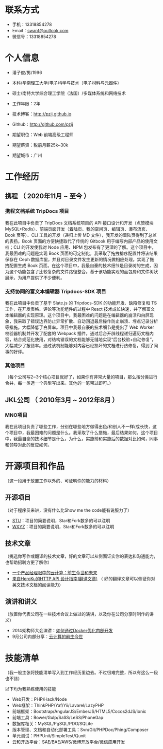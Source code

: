 
# 联系方式

- 手机：13318854278
- Email：swanf@outlook.com
- 微信号：13318854278


# 个人信息

 - 潘子俊/男/1996 
 - 本科/华南理工大学/电子科学与技术（电子材料与元器件）
 - 硕士/南特大学综合理工学院（法国）/多媒体系统和网络技术
 - 工作年限：2年
 - 技术博客：http://pzij.github.io 
 - Github：http://github.com/pzij

 - 期望职位：Web 前端高级工程师
 - 期望薪资：税前月薪25k~30k
 - 期望城市：广州


# 工作经历

## 携程 （ 2020年11月 ~ 至今 ）

### 携程文档系统 TripDocs 项目

我在此项目中负责了 TripDocs 文档系统项目的 API 接口设计和开发（点赞模块 MySQL+Redis）、前端页面开发（着陆页、我的空间页、编辑页、瀑布流页、Book 页等）、CLI 工具的开发（递归上传 MD 文件），我开发的着陆页得到了总监的表扬，Book 页面的方便快捷取代了传统的 Gitbook 用于编写内部产品的使用文档；CLI 的开发使我对 Node 应用、NPM 包发布有了更深的了解。这个项目中，我最困难的问题是实现 Book 页面的可定制化，我采取了拖拽排序配置并将该结果保存在 Ceph 数据库里，并且对目录文件发生更新的情况做相应处理，实现了拖拽配置生成 Book 页面。在这个项目中，我最自豪的技术细节是目录树的生成，因为这个功能包含了比较复杂的文件路径整合，基于该功能实现的面包屑和文件树状展示，为用户提供了不少便利。

### 支持协同的富文本编辑器 Tripdocs-SDK 项目

我在此项目中负责了基于 Slate.js 的 Tripdocs-SDK 的功能开发、缺陷修复和 TS 工作，在开发表格、评论等功能组件的过程中 React 技术成长快速，并了解富文本编辑器的实现原理。这个项目中，我最困难的问题是在编辑器的崩溃和白屏现象，我采取了错误边界防止异常扩散、自动回退最后操作防止崩溃、埋点记录分析等措施，大幅降低了白屏率。项目中我最自豪的技术细节是提出了 Web Worker 校验器机制并开发了配套的 Webpack 插件，通过后台开辟线程递归遍历文档内容，结合规范化使用，对结构错误的文档能够无缝地实现“后台校验+自动修复”，大幅减少了报错率。通过该机制能够对内容已经损坏的文档进行热修复，得到了同事的好评。

### 其他项目

（每个公司写2~3个核心项目就好了，如果你有非常大量的项目，那么按分类进行合并，每一类选一个典型写出来。其他的一笔带过即可。）

  
## JKL公司 （ 2010年3月 ~ 2012年8月 ）

### MNO项目 
我在此项目负责了哪些工作，分别在哪些地方做得出色/和别人不一样/成长快，这个项目中，我最困难的问题是什么，我采取了什么措施，最后结果如何。这个项目中，我最自豪的技术细节是什么，为什么，实施前和实施后的数据对比如何，同事和领导对此的反应如何。


  
  
# 开源项目和作品
（这一段用于放置工作以外的、可证明你的能力的材料）

## 开源项目
（对于程序员来讲，没有什么比Show me the code能有说服力了）

  - [STU](http://github.com/yourname/projectname)：项目的简要说明，Star和Fork数多的可以注明
  - [WXYZ](http://github.com/yourname/projectname)：项目的简要说明，Star和Fork数多的可以注明

## 技术文章
（挑选你写作或翻译的技术文章，好的文章可以从侧面证实你的表达和沟通能力，也帮助招聘方更了解你）

- [一个产品经理眼中的云计算：前生今世和未来](http://get.jobdeer.com/706.get)
- [来自HeroKu的HTTP API 设计指南(翻译文章)](http://get.jobdeer.com/343.get) （ 好的翻译文章可以侧证你对英文技术文档的阅读能力）

## 演讲和讲义
（放置你代表公司在一些技术会议上做过的演讲，以及你在公司分享时制作的讲义）

  - 2014架构师大会演讲：[如何通过Docker优化内部开发](http://ftqq.com)
  - 9月公司内部分享：[云计算的前生今世](http://ftqq.com)
    
    
# 技能清单
（我一般主张将技能清单写入到工作经历里边去。不过很难完整，所以有这么一段也不错）

以下均为我熟练使用的技能

- Web开发：PHP/Hack/Node
- Web框架：ThinkPHP/Yaf/Yii/Lavarel/LazyPHP
- 前端框架：Bootstrap/AngularJS/EmberJS/HTML5/Cocos2dJS/ionic
- 前端工具：Bower/Gulp/SaSS/LeSS/PhoneGap
- 数据库相关：MySQL/PgSQL/PDO/SQLite
- 版本管理、文档和自动化部署工具：Svn/Git/PHPDoc/Phing/Composer
- 单元测试：PHPUnit/SimpleTest/Qunit
- 云和开放平台：SAE/BAE/AWS/微博开放平台/微信应用开发
      
